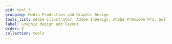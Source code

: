 ```yaml
---
pid: tool_3
grouping: Media Production and Graphic Design
tools_list: Adobe Illustrator, Adobe InDesign, Adobe Premiere Pro, Swift Publisher
label: Graphic design and layout
order: 2
collection: tools
---
```

